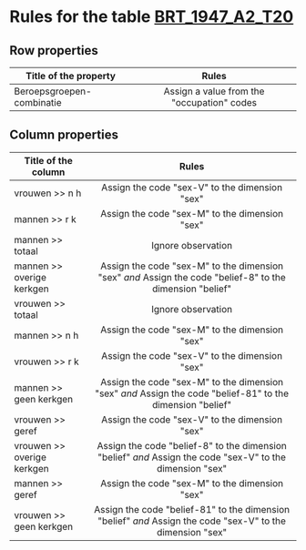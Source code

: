 # Rules for the table [BRT_1947_A2_T20](https://github.com/cgueret/DataDump/blob/master/xls-marked/BRT_1947_A2_T20_marked.xls?raw=true)
## Row properties
| Title of the property | Rules |
| --------------------- |:-----:|
| Beroepsgroepen-combinatie | Assign a value from the "occupation" codes |
## Column properties
| Title of the column | Rules |
| --------------------- |:-----:|
| vrouwen >> n h | Assign the code "sex-V" to the dimension "sex" |
| mannen >> r k | Assign the code "sex-M" to the dimension "sex" |
| mannen >> totaal | Ignore observation |
| mannen >> overige kerkgen | Assign the code "sex-M" to the dimension "sex" *and* Assign the code "belief-8" to the dimension "belief" |
| vrouwen >> totaal | Ignore observation |
| mannen >> n h | Assign the code "sex-M" to the dimension "sex" |
| vrouwen >> r k | Assign the code "sex-V" to the dimension "sex" |
| mannen >> geen kerkgen | Assign the code "sex-M" to the dimension "sex" *and* Assign the code "belief-81" to the dimension "belief" |
| vrouwen >> geref | Assign the code "sex-V" to the dimension "sex" |
| vrouwen >> overige kerkgen | Assign the code "belief-8" to the dimension "belief" *and* Assign the code "sex-V" to the dimension "sex" |
| mannen >> geref | Assign the code "sex-M" to the dimension "sex" |
| vrouwen >> geen kerkgen | Assign the code "belief-81" to the dimension "belief" *and* Assign the code "sex-V" to the dimension "sex" |
